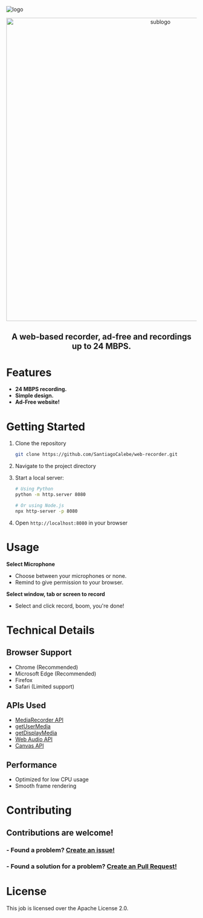 ![logo](https://github.com/user-attachments/assets/02724b44-ea60-4655-a730-244b8c97a7e1)

<div align='center'>
  <img src="https://github.com/user-attachments/assets/aa79c29d-0eaf-4ec1-8bd4-3e6876284e21" alt="sublogo" width="800">
</div>

<h2 align='center'>A web-based recorder, ad-free and recordings up to 24 MBPS.</h2>

# Features

- **24 MBPS recording.**
- **Simple design.**
- **Ad-Free website!**

# Getting Started

1. Clone the repository
   ```bash
   git clone https://github.com/SantiagoCalebe/web-recorder.git
   ```

3. Navigate to the project directory
4. Start a local server:
   ```bash
   # Using Python
   python -m http.server 8080
   
   # Or using Node.js
   npx http-server -p 8080
   ```
5. Open `http://localhost:8080` in your browser


# Usage

**Select Microphone**
   - Choose between your microphones or none.
   - Remind to give permission to your browser.

**Select window, tab or screen to record**
   - Select and click record, boom, you're done!


# Technical Details

## Browser Support
- Chrome (Recommended)
- Microsoft Edge (Recommended)
- Firefox
- Safari (Limited support)

## APIs Used
- [MediaRecorder API](https://developer.mozilla.org/en-US/docs/Web/API/MediaRecorder)
- [getUserMedia](https://developer.mozilla.org/en-US/docs/Web/API/MediaDevices/getUserMedia)
- [getDisplayMedia](https://developer.mozilla.org/en-US/docs/Web/API/MediaDevices/getDisplayMedia)
- [Web Audio API](https://developer.mozilla.org/en-US/docs/Web/API/Web_Audio_API)
- [Canvas API](https://developer.mozilla.org/en-US/docs/Web/API/Canvas_API)

## Performance
- Optimized for low CPU usage
- Smooth frame rendering

# Contributing

## Contributions are welcome!
### - Found a problem? [Create an issue!](https://github.com/santiagocalebe/web-recorder/issues/)
### - Found a solution for a problem? [Create an Pull Request!](https://github.com/santiagocalebe/web-recorder/pulls/)

# License

This job is licensed over the Apache License 2.0.
